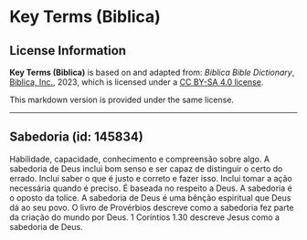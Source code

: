 # Key Terms (Biblica)

## License Information

**Key Terms (Biblica)** is based on and adapted from: _Biblica Bible Dictionary_, [Biblica, Inc.](https://www.biblica.com/), 2023, which is licensed under a [CC BY-SA 4.0 license](https://creativecommons.org/licenses/by-sa/4.0/legalcode.en).

This markdown version is provided under the same license.



--------------------------------

## Sabedoria (id: 145834)

Habilidade, capacidade, conhecimento e compreensão sobre algo. A sabedoria de Deus inclui bom senso e ser capaz de distinguir o certo do errado. Inclui saber o que é justo e correto e fazer isso. Inclui tomar a ação necessária quando é preciso. É baseada no respeito a Deus. A sabedoria é o oposto da tolice. A sabedoria de Deus é uma bênção espiritual que Deus dá ao seu povo. O livro de Provérbios descreve como a sabedoria fez parte da criação do mundo por Deus. 1 Coríntios 1\.30 descreve Jesus como a sabedoria de Deus.


